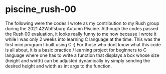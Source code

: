 # piscine_rush-00
The following were the codes I wrote as my contribution to my Rush group during the 2021 42Wolfsburg Autumn Piscine. Although the codes passed the Rush 00 evaluation, it looks really funny to me now because I wrote it while I was only 2 weeks into learning C language at the time. This was the first mini program I built using C :)
For those who dont know what this code is all about, it is a basic practice / learning project for beginners to C language where one has to write a function that displays a box whose size (height and width) can be adjusted dynamically by simply sending the desired height and width as int args to the function.
